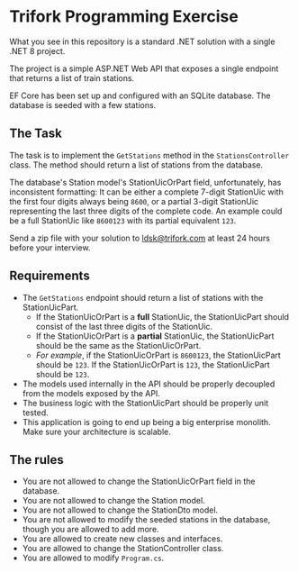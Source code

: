 # Trifork Programming Exercise

What you see in this repository is a standard .NET solution with a single .NET 8 project.

The project is a simple ASP.NET Web API that exposes a single endpoint that returns a list of  train stations.

EF Core has been set up and configured with an SQLite database. The database is seeded with a few stations.

## The Task

The task is to implement the `GetStations` method in the `StationsController` class. The method should return a list of stations from the database.

The database's Station model's StationUicOrPart field, unfortunately, has inconsistent formatting: It can be either a complete 7-digit StationUic with the first four digits always being `8600`, or a partial 3-digit StationUic representing the last three digits of the complete code. An example could be a full StationUic like `8600123` with its partial equivalent `123`.

Send a zip file with your solution to ldsk@trifork.com at least 24 hours before your interview.

## Requirements

- The `GetStations` endpoint should return a list of stations with the StationUicPart.
  - If the StationUicOrPart is a **full** StationUic, the StationUicPart should consist of the last three digits of the StationUic. 
  - If the StationUicOrPart is a **partial** StationUic, the StationUicPart should be the same as the StationUicOrPart.
  - *For example*, if the StationUicOrPart is `8600123`, the StationUicPart should be `123`. If the StationUicOrPart is `123`, the StationUicPart should be `123`.
- The models used internally in the API should be properly decoupled from the models exposed by the API.
- The business logic with the StationUicPart should be properly unit tested.
- This application is going to end up being a big enterprise monolith. Make sure your architecture is scalable.

## The rules

- You are not allowed to change the StationUicOrPart field in the database.
- You are not allowed to change the Station model.
- You are not allowed to change the StationDto model.
- You are not allowed to modify the seeded stations in the database, though you are allowed to add more.
- You are allowed to create new classes and interfaces.
- You are allowed to change the StationController class.
- You are allowed to modify `Program.cs`.
